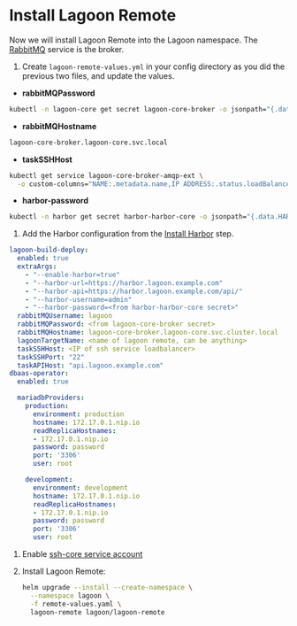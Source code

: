 # Install Lagoon Remote

Now we will install Lagoon Remote into the Lagoon namespace. The [RabbitMQ](../docker-images/rabbitmq.md) service is the broker.

1. Create `lagoon-remote-values.yml` in your config directory as you did the previous two files, and update the values.

  * **rabbitMQPassword**

  ``` bash title="Get RabbitMQ password"
  kubectl -n lagoon-core get secret lagoon-core-broker -o jsonpath="{.data.RABBITMQ_PASSWORD}" | base64 --decode
  ```

  * **rabbitMQHostname**

  ```bash title="lagoon-remote-values.yml"
  lagoon-core-broker.lagoon-core.svc.local
  ```

  * **taskSSHHost**

  ```bash title="Update SSH Host"
  kubectl get service lagoon-core-broker-amqp-ext \
    -o custom-columns="NAME:.metadata.name,IP ADDRESS:.status.loadBalancer.ingress[*].ip,HOSTNAME:.status.loadBalancer.ingress[*].hostname"
  ```

  * **harbor-password**

  ```bash title="Get Harbor secret"
  kubectl -n harbor get secret harbor-harbor-core -o jsonpath="{.data.HARBOR_ADMIN_PASSWORD}" | base64 --decode
  ```

1. Add the Harbor configuration from the [Install Harbor](./install-harbor.md) step.

  ```yaml title="lagoon-remote-values.yml"
  lagoon-build-deploy:
    enabled: true
    extraArgs:
      - "--enable-harbor=true"
      - "--harbor-url=https://harbor.lagoon.example.com"
      - "--harbor-api=https://harbor.lagoon.example.com/api/"
      - "--harbor-username=admin"
      - "--harbor-password=<from harbor-harbor-core secret>"
    rabbitMQUsername: lagoon
    rabbitMQPassword: <from lagoon-core-broker secret>
    rabbitMQHostname: lagoon-core-broker.lagoon-core.svc.cluster.local
    lagoonTargetName: <name of lagoon remote, can be anything>
    taskSSHHost: <IP of ssh service loadbalancer>
    taskSSHPort: "22"
    taskAPIHost: "api.lagoon.example.com"
  dbaas-operator:
    enabled: true

    mariadbProviders:
      production:
        environment: production
        hostname: 172.17.0.1.nip.io
        readReplicaHostnames:
        - 172.17.0.1.nip.io
        password: password
        port: '3306'
        user: root

      development:
        environment: development
        hostname: 172.17.0.1.nip.io
        readReplicaHostnames:
        - 172.17.0.1.nip.io
        password: password
        port: '3306'
        user: root
  ```

1. Enable [ssh-core service account](https://github.com/uselagoon/lagoon-charts/blob/main/charts/lagoon-remote/values.yaml#L116-L125)

1. Install Lagoon Remote:

    ```bash title="Install Lagoon remote"
    helm upgrade --install --create-namespace \
      --namespace lagoon \
      -f remote-values.yaml \
      lagoon-remote lagoon/lagoon-remote
    ```
